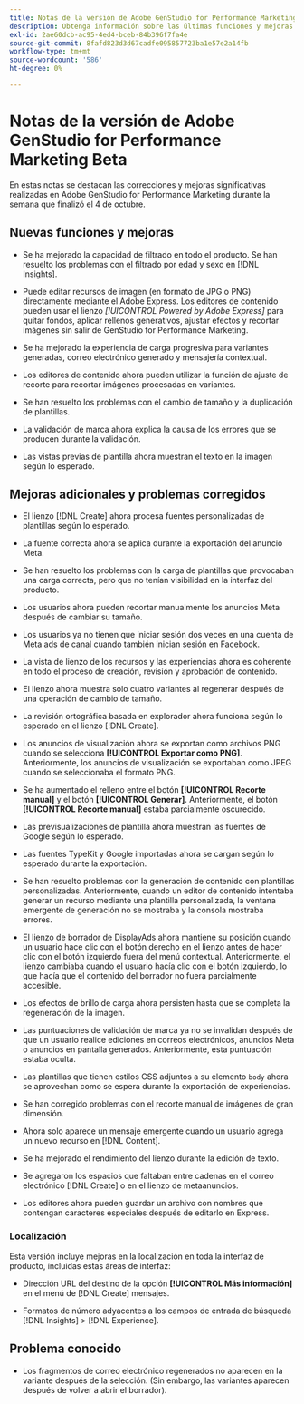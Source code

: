 ```yaml
---
title: Notas de la versión de Adobe GenStudio for Performance Marketing Beta
description: Obtenga información sobre las últimas funciones y mejoras de Adobe GenStudio for Performance Marketing.
exl-id: 2ae60dcb-ac95-4ed4-bceb-84b396f7fa4e
source-git-commit: 8fafd823d3d67cadfe095857723ba1e57e2a14fb
workflow-type: tm+mt
source-wordcount: '586'
ht-degree: 0%

---
```


# Notas de la versión de Adobe GenStudio for Performance Marketing Beta

En estas notas se destacan las correcciones y mejoras significativas realizadas en Adobe GenStudio for Performance Marketing durante la semana que finalizó el 4 de octubre.

## Nuevas funciones y mejoras

* Se ha mejorado la capacidad de filtrado en todo el producto. Se han resuelto los problemas con el filtrado por edad y sexo en [!DNL Insights].  <!-- GS-1198 -->

* Puede editar recursos de imagen (en formato de JPG o PNG) directamente mediante el Adobe Express. Los editores de contenido pueden usar el lienzo _[!UICONTROL Powered by Adobe Express]_ para quitar fondos, aplicar rellenos generativos, ajustar efectos y recortar imágenes sin salir de GenStudio for Performance Marketing. <!-- GS-4615 -->

* Se ha mejorado la experiencia de carga progresiva para variantes generadas, correo electrónico generado y mensajería contextual. <!-- GS-4651 3062-->

* Los editores de contenido ahora pueden utilizar la función de ajuste de recorte para recortar imágenes procesadas en variantes. <!-- GS-2342 -->

* Se han resuelto los problemas con el cambio de tamaño y la duplicación de plantillas. <!-- GS-4895 -->

* La validación de marca ahora explica la causa de los errores que se producen durante la validación.

* Las vistas previas de plantilla ahora muestran el texto en la imagen según lo esperado. <!-- GS-5917 -->

## Mejoras adicionales y problemas corregidos

* El lienzo [!DNL Create] ahora procesa fuentes personalizadas de plantillas según lo esperado. <!-- GS-3415 -->

* La fuente correcta ahora se aplica durante la exportación del anuncio Meta. <!-- GS-5875 -->

* Se han resuelto los problemas con la carga de plantillas que provocaban una carga correcta, pero que no tenían visibilidad en la interfaz del producto. <!-- GS-4815 5650-->

* Los usuarios ahora pueden recortar manualmente los anuncios Meta después de cambiar su tamaño. <!-- GS-5871 -->

* Los usuarios ya no tienen que iniciar sesión dos veces en una cuenta de Meta ads de canal cuando también inician sesión en Facebook. <!-- GS-3009 -->

* La vista de lienzo de los recursos y las experiencias ahora es coherente en todo el proceso de creación, revisión y aprobación de contenido. <!-- GS-5877 -->

* El lienzo ahora muestra solo cuatro variantes al regenerar después de una operación de cambio de tamaño. <!-- GS-5869 -->

* La revisión ortográfica basada en explorador ahora funciona según lo esperado en el lienzo [!DNL Create]. <!-- GS-5760 -->

* Los anuncios de visualización ahora se exportan como archivos PNG cuando se selecciona **[!UICONTROL Exportar como PNG]**. Anteriormente, los anuncios de visualización se exportaban como JPEG cuando se seleccionaba el formato PNG. <!-- GS-5545 -->

* Se ha aumentado el relleno entre el botón **[!UICONTROL Recorte manual]** y el botón **[!UICONTROL Generar]**. Anteriormente, el botón **[!UICONTROL Recorte manual]** estaba parcialmente oscurecido. <!-- GS-6084 -->

* Las previsualizaciones de plantilla ahora muestran las fuentes de Google según lo esperado. <!-- GS-5946 -->

* Las fuentes TypeKit y Google importadas ahora se cargan según lo esperado durante la exportación. <!-- GS-5948 -->

* Se han resuelto problemas con la generación de contenido con plantillas personalizadas. Anteriormente, cuando un editor de contenido intentaba generar un recurso mediante una plantilla personalizada, la ventana emergente de generación no se mostraba y la consola mostraba errores. <!-- GS-5262 -->

* El lienzo de borrador de DisplayAds ahora mantiene su posición cuando un usuario hace clic con el botón derecho en el lienzo antes de hacer clic con el botón izquierdo fuera del menú contextual. Anteriormente, el lienzo cambiaba cuando el usuario hacía clic con el botón izquierdo, lo que hacía que el contenido del borrador no fuera parcialmente accesible.  <!-- GS-5687 -->

* Los efectos de brillo de carga ahora persisten hasta que se completa la regeneración de la imagen.  <!-- GS-5811 -->

* Las puntuaciones de validación de marca ya no se invalidan después de que un usuario realice ediciones en correos electrónicos, anuncios Meta o anuncios en pantalla generados. Anteriormente, esta puntuación estaba oculta. <!-- GS-5379 -->

* Las plantillas que tienen estilos CSS adjuntos a su elemento `body` ahora se aprovechan como se espera durante la exportación de experiencias. <!-- GS-5947 -->

* Se han corregido problemas con el recorte manual de imágenes de gran dimensión. <!-- GS-6039 -->

* Ahora solo aparece un mensaje emergente cuando un usuario agrega un nuevo recurso en [!DNL Content]. <!-- GS-5020 -->

* Se ha mejorado el rendimiento del lienzo durante la edición de texto.  <!-- GS-5118 -->

* Se agregaron los espacios que faltaban entre cadenas en el correo electrónico [!DNL Create] o en el lienzo de metaanuncios. <!-- GS-5019 -->

* Los editores ahora pueden guardar un archivo con nombres que contengan caracteres especiales después de editarlo en Express. <!-- GS-6131 -->

### Localización

Esta versión incluye mejoras en la localización en toda la interfaz de producto, incluidas estas áreas de interfaz:

* Dirección URL del destino de la opción **[!UICONTROL Más información]** en el menú de [!DNL Create] mensajes. <!-- GS-5029 -->

* Formatos de número adyacentes a los campos de entrada de búsqueda [!DNL Insights] > [!DNL Experience]. <!-- GS-4494 -->

## Problema conocido

* Los fragmentos de correo electrónico regenerados no aparecen en la variante después de la selección. (Sin embargo, las variantes aparecen después de volver a abrir el borrador). <!-- GS-5913 -->